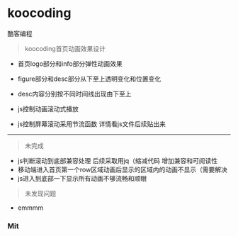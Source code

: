 # koocoding

酷客编程

> koocoding首页动画效果设计

* 首页logo部分和info部分弹性动画效果

* figure部分和desc部分从下至上透明变化和位置变化

* desc内容分别按不同时间线出现由下至上

* js控制动画滚动式播放

* js控制屏幕滚动采用节流函数 详情看js文件后续贴出来

---

> 未完成

* js判断滚动到底部兼容处理 后续采取用jq（缩减代码 增加兼容和可阅读性
* 移动端进入首页第一个row区域动画后显示的区域内的动画不显示（需要解决
* js进入到底部一下显示所有动画不够流畅和顺眼

> 未发现问题

* emmmm

### Mit